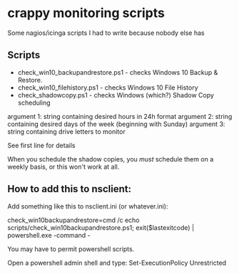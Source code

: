 # crappy monitoring scripts

Some nagios/icinga scripts I had to write because nobody else has

## Scripts

* check_win10_backupandrestore.ps1 - checks Windows 10 Backup & Restore.
* check_win10_filehistory.ps1 - checks Windows 10 File History
* check_shadowcopy.ps1 - checks Windows (which?) Shadow Copy scheduling

argument 1: string containing desired hours in 24h format
argument 2: string containing desired days of the week (beginning with Sunday)
argument 3: string containing drive letters to monitor

See first line for details

When you schedule the shadow copies, you *must* schedule them on a weekly basis, or this won't work at all.

## How to add this to nsclient:

Add something like this to nsclient.ini (or whatever.ini):

check_win10backupandrestore=cmd /c echo scripts/check_win10backupandrestore.ps1; exit($lastexitcode) | powershell.exe -command -

You may have to permit powershell scripts.

Open a powershell admin shell and type: Set-ExecutionPolicy Unrestricted


